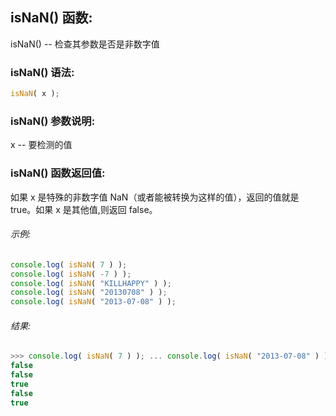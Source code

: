 ## isNaN() 函数:

isNaN() -- 检查其参数是否是非数字值

### isNaN() 语法:

  ```javascript
  isNaN( x );
  ```

### isNaN() 参数说明:

x -- 要检测的值

### isNaN() 函数返回值:

  如果 x 是特殊的非数字值 NaN（或者能被转换为这样的值），返回的值就是 true。如果 x 是其他值,则返回 false。

###### 示例:

  ```javascript
  console.log( isNaN( 7 ) );
  console.log( isNaN( -7 ) );
  console.log( isNaN( "KILLHAPPY" ) );
  console.log( isNaN( "20130708" ) );
  console.log( isNaN( "2013-07-08" ) );
  ```

###### 结果:

  ```javascript
  >>> console.log( isNaN( 7 ) ); ... console.log( isNaN( "2013-07-08" ) );
  false
  false
  true
  false
  true
  ```
